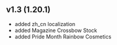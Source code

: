 ## v1.3 (1.20.1)
- added zh_cn localization
- added Magazine Crossbow Stock
- added Pride Month Rainbow Cosmetics